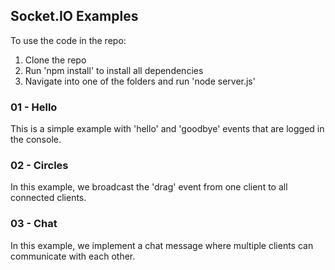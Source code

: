## Socket.IO Examples

To use the code in the repo:
1. Clone the repo
2. Run 'npm install' to install all dependencies
3. Navigate into one of the folders and run 'node server.js' 

### 01 - Hello

This is a simple example with 'hello' and 'goodbye' events that are logged in the console.

### 02 - Circles

In this example, we broadcast the 'drag' event from one client to all connected clients.

### 03 - Chat

In this example, we implement a chat message where multiple clients can communicate with each other.
